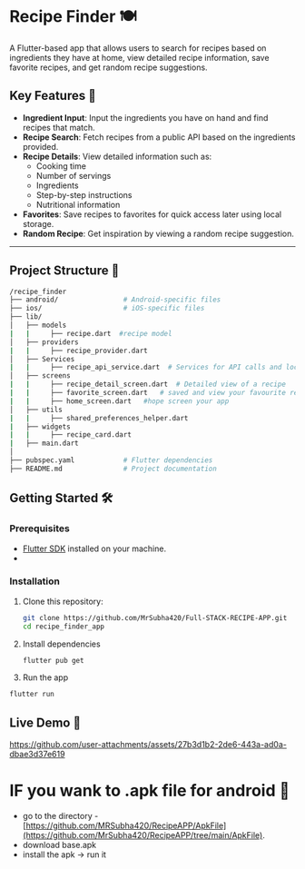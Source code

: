 # Recipe Finder 🍽️

A Flutter-based app that allows users to search for recipes based on ingredients they have at home, view detailed recipe information, save favorite recipes, and get random recipe suggestions.

## Key Features 🚀
- **Ingredient Input**: Input the ingredients you have on hand and find recipes that match.
- **Recipe Search**: Fetch recipes from a public API based on the ingredients provided.
- **Recipe Details**: View detailed information such as:
  - Cooking time
  - Number of servings
  - Ingredients
  - Step-by-step instructions
  - Nutritional information
- **Favorites**: Save recipes to favorites for quick access later using local storage.
- **Random Recipe**: Get inspiration by viewing a random recipe suggestion.

---

## Project Structure 📂

```bash
/recipe_finder
├── android/                # Android-specific files
├── ios/                    # iOS-specific files
├── lib/
│   ├── models
|   |     ├── recipe.dart  #recipe model
│   ├── providers
|   |     ├── recipe_provider.dart 
│   ├── Services
|   |     ├── recipe_api_service.dart  # Services for API calls and local storage
│   ├── screens
|   |     ├── recipe_detail_screen.dart  # Detailed view of a recipe
|   |     ├── favorite_screen.dart   # saved and view your favourite recipe list
|   |     ├── home_screen.dart   #hope screen your app
│   ├── utils
|   |     ├── shared_preferences_helper.dart
|   ├── widgets
|   |     ├── recipe_card.dart
|   ├── main.dart
│   
├── pubspec.yaml            # Flutter dependencies
├── README.md               # Project documentation
```

## Getting Started 🛠️

### Prerequisites
- [Flutter SDK](https://flutter.dev/docs/get-started/install) installed on your machine.
- 
### Installation

1. Clone this repository:

   ```bash
   git clone https://github.com/MrSubha420/Full-STACK-RECIPE-APP.git
   cd recipe_finder_app
   ```

2. Install dependencies
   ```bash
   flutter pub get
   ```

3. Run the app
  ```bash
  flutter run 
  ```

## Live Demo 🎥
https://github.com/user-attachments/assets/27b3d1b2-2de6-443a-ad0a-dbae3d37e619

# IF you wank to .apk file for android 📂
  - go to the directory - [https://github.com/MRSubha420/RecipeAPP/ApkFile](https://github.com/MrSubha420/RecipeAPP/tree/main/ApkFile).
  - download base.apk 
  - install the apk -> run it
